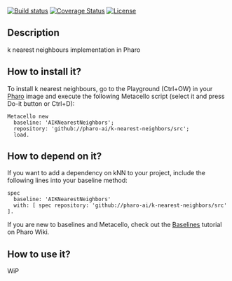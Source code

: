 [![Build status](https://github.com/pharo-ai/kNN/workflows/CI/badge.svg)](https://github.com/pharo-ai/kNN/actions/workflows/test.yml)
[![Coverage Status](https://coveralls.io/repos/github/pharo-ai/kNN/badge.svg?branch=master)](https://coveralls.io/github/pharo-ai/kNN?branch=master)
[![License](https://img.shields.io/badge/license-MIT-blue.svg)](https://raw.githubusercontent.com/pharo-ai/kNN/master/LICENSE)

## Description

k nearest neighbours implementation in Pharo

## How to install it?

To install k nearest neighbours, go to the Playground (Ctrl+OW) in your [Pharo](https://pharo.org/) image and execute the following Metacello script (select it and press Do-it button or Ctrl+D):

```Smalltalk
Metacello new
  baseline: 'AIKNearestNeighbors';
  repository: 'github://pharo-ai/k-nearest-neighbors/src';
  load.
```

## How to depend on it?

If you want to add a dependency on kNN to your project, include the following lines into your baseline method:

```Smalltalk
spec
  baseline: 'AIKNearestNeighbors'
  with: [ spec repository: 'github://pharo-ai/k-nearest-neighbors/src' ].
```

If you are new to baselines and Metacello, check out the [Baselines](https://github.com/pharo-open-documentation/pharo-wiki/blob/master/General/Baselines.md) tutorial on Pharo Wiki.

## How to use it?

WiP
